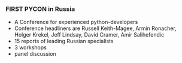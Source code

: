 ### FIRST PYCON in Russia

* A Conference for experienced python-developers
* Conference headliners are Russell Keith-Magee, Armin Ronacher, Holger Krekel, Jeff Lindsay, David Cramer, Amir Salihefendic
* 15 reports of leading Russian specialists
* 3 workshops
* panel discussion 
